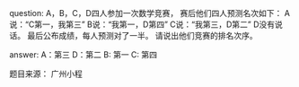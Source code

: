 question:
A，B，C，D四人参加一次数学竞赛，
赛后他们四人预测名次如下：
A说：“C第一，我第三”
B说：“我第一，D第四”
C说：“我第三，D第二”
D没有说话。
最后公布成绩，每人预测对了一半。
请说出他们竞赛的排名次序。


answer:
A：第三
D：第二
B: 第一
C: 第四


题目来源： 广州小程
